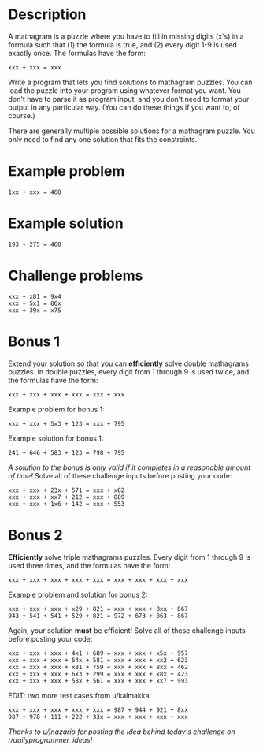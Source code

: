 # Description

A mathagram is a puzzle where you have to fill in missing digits (x's) in a formula such that (1) the formula is true, and (2) every digit 1-9 is used exactly once. The formulas have the form:

    xxx + xxx = xxx

Write a program that lets you find solutions to mathagram puzzles. You can load the puzzle into your program using whatever format you want. You don't have to parse it as program input, and you don't need to format your output in any particular way. (You can do these things if you want to, of course.)

There are generally multiple possible solutions for a mathagram puzzle. You only need to find any one solution that fits the constraints.

# Example problem

    1xx + xxx = 468

# Example solution

    193 + 275 = 468

# Challenge problems

    xxx + x81 = 9x4  
    xxx + 5x1 = 86x
    xxx + 39x = x75

# Bonus 1

Extend your solution so that you can **efficiently** solve double mathagrams puzzles. In double puzzles, every digit from 1 through 9 is used twice, and the formulas have the form:

    xxx + xxx + xxx + xxx = xxx + xxx

Example problem for bonus 1:

    xxx + xxx + 5x3 + 123 = xxx + 795

Example solution for bonus 1:

    241 + 646 + 583 + 123 = 798 + 795

*A solution to the bonus is only valid if it completes in a reasonable amount of time!* Solve all of these challenge inputs before posting your code:

    xxx + xxx + 23x + 571 = xxx + x82
    xxx + xxx + xx7 + 212 = xxx + 889
    xxx + xxx + 1x6 + 142 = xxx + 553

# Bonus 2

**Efficiently** solve triple mathagrams puzzles. Every digit from 1 through 9 is used three times, and the formulas have the form:

    xxx + xxx + xxx + xxx + xxx = xxx + xxx + xxx + xxx

Example problem and solution for bonus 2:

    xxx + xxx + xxx + x29 + 821 = xxx + xxx + 8xx + 867
    943 + 541 + 541 + 529 + 821 = 972 + 673 + 863 + 867

Again, your solution **must** be efficient! Solve all of these challenge inputs before posting your code:

    xxx + xxx + xxx + 4x1 + 689 = xxx + xxx + x5x + 957
    xxx + xxx + xxx + 64x + 581 = xxx + xxx + xx2 + 623
    xxx + xxx + xxx + x81 + 759 = xxx + xxx + 8xx + 462
    xxx + xxx + xxx + 6x3 + 299 = xxx + xxx + x8x + 423
    xxx + xxx + xxx + 58x + 561 = xxx + xxx + xx7 + 993

EDIT: two more test cases from u/kalmakka:

    xxx + xxx + xxx + xxx + xxx = 987 + 944 + 921 + 8xx
    987 + 978 + 111 + 222 + 33x = xxx + xxx + xxx + xxx

*Thanks to u/jnazario for posting the idea behind today's challenge on r/dailyprogrammer_ideas!*